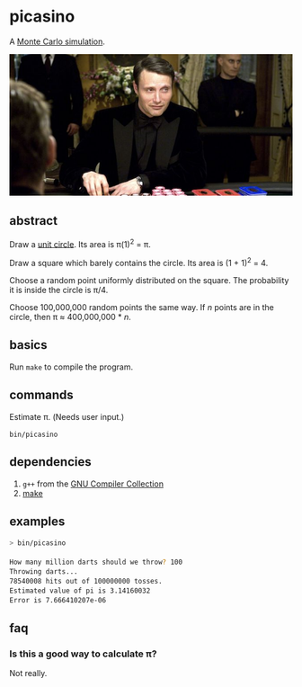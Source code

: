 # picasino

A [Monte Carlo simulation].

<img alt="Le Chiffre" src="picasino.jpeg" title="You must have thought I was bluffing.">

[Monte Carlo simulation]: https://en.wikipedia.org/wiki/Monte_Carlo_method

## abstract

Draw a [unit circle]. Its area is π(1)<sup>2</sup> = π.

Draw a square which barely contains the circle. Its area is (1 + 1)<sup>2</sup> = 4.

Choose a random point uniformly distributed on the square.
The probability it is inside the circle is π/4.

Choose 100,000,000 random points the same way.
If *n* points are in the circle, then π ≈ 400,000,000 * *n*.

[unit circle]: https://en.wikipedia.org/wiki/Unit_circle

## basics

Run `make` to compile the program.

## commands

Estimate π. (Needs user input.)
```
bin/picasino
```

## dependencies

1. `g++` from the [GNU Compiler Collection](https://gcc.gnu.org/)
1. [make](https://en.wikipedia.org/wiki/Make_%28software%29)

## examples

```sh
> bin/picasino

How many million darts should we throw? 100
Throwing darts...
78540008 hits out of 100000000 tosses.
Estimated value of pi is 3.14160032
Error is 7.666410207e-06
```

## faq

### Is this a good way to calculate π?

Not really.
